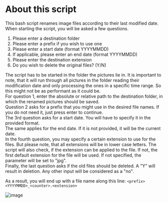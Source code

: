 # About this script
This bash script renames image files according to their last modified date.  
When starting the script, you will be asked a few questions.  
1. Please enter a destination folder
2. Please enter a prefix if you wish to use one
3. Please enter a start date (format YYYYMMDD)
4. If applicable, please enter an end date (format YYYYMMDD)
5. Please enter the destination extension
6. Do you wish to delete the original files? (Y/N)

The script has to be started in the folder the pictures lie in. It is important to note, that it will run through all pictures in the folder reading their modification date and only processing the ones in a specific time range. So this might not be as performant as it could be.  
For question 1, enter the absolute or relative path to the destination folder, in which the renamed pictures should be saved.  
Question 2 asks for a prefix that you might use in the desired file names. If you do not need it, just press enter to continue.  
The 3rd question asks for a start date. You will have to specify it in the provided format.  
The same applies for the end date. If it is not provided, it will be the current date.  
In the fourth question, you may specify a certain extension to use for the files. But please note, that all extensions will be in lower case letters. The script will also check, if the extension can be applied to the file. If not, the first default extension for the file will be used. If not specified, the parameter will be set to "jpg".  
Finally, the last question asks if the old files should be deleted. A "Y" will result in deletion. Any other input will be considered as a "no".  

As a result, you will end up with a file name along this line: ```<prefix><YYYYMMDD>_<counter>.<extension>```

![image](https://user-images.githubusercontent.com/72335980/170147597-25b33dee-ee59-4acb-88d1-7e4e527e1a91.png)
